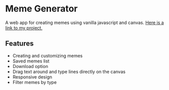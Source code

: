 
# Meme Generator

A web app for creating memes using vanilla javascript and canvas. [Here is a link to my project.](https://yasmingd.github.io/Meme-generator/)

## Features

- Creating and customizing memes
- Saved memes list
- Download option
- Drag text around and type lines directly on the canvas
- Responsive design
- Filter memes by type

